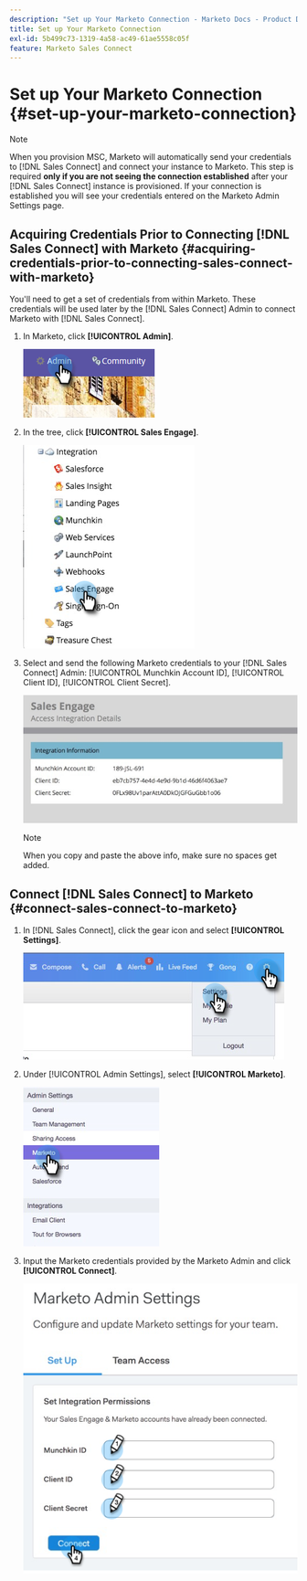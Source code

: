 ```yaml
---
description: "Set up Your Marketo Connection - Marketo Docs - Product Documentation"
title: Set up Your Marketo Connection
exl-id: 5b499c73-1319-4a58-ac49-61ae5558c05f
feature: Marketo Sales Connect
---
```

# Set up Your Marketo Connection {#set-up-your-marketo-connection}

>[!NOTE]
>
>When you provision MSC, Marketo will automatically send your credentials to [!DNL Sales Connect] and connect your instance to Marketo. This step is required **only if you are not seeing the connection established** after your [!DNL Sales Connect] instance is provisioned. If your connection is established you will see your credentials entered on the Marketo Admin Settings page.

## Acquiring Credentials Prior to Connecting [!DNL Sales Connect] with Marketo {#acquiring-credentials-prior-to-connecting-sales-connect-with-marketo}

You'll need to get a set of credentials from within Marketo. These credentials will be used later by the [!DNL Sales Connect] Admin to connect Marketo with [!DNL Sales Connect].

1. In Marketo, click **[!UICONTROL Admin]**.

   ![](assets/manually-set-up-your-marketo-connection-1.png)

1. In the tree, click **[!UICONTROL Sales Engage]**.

   ![](assets/manually-set-up-your-marketo-connection-2.png)

1. Select and send the following Marketo credentials to your [!DNL Sales Connect] Admin: [!UICONTROL Munchkin Account ID], [!UICONTROL Client ID], [!UICONTROL Client Secret].

   ![](assets/manually-set-up-your-marketo-connection-3.jpg)

   >[!NOTE]
   >
   >When you copy and paste the above info, make sure no spaces get added.

## Connect [!DNL Sales Connect] to Marketo {#connect-sales-connect-to-marketo}

1. In [!DNL Sales Connect], click the gear icon and select **[!UICONTROL Settings]**.

   ![](assets/manually-set-up-your-marketo-connection-4.png)

1. Under [!UICONTROL Admin Settings], select **[!UICONTROL Marketo]**.

   ![](assets/manually-set-up-your-marketo-connection-5.png)

1. Input the Marketo credentials provided by the Marketo Admin and click **[!UICONTROL Connect]**.

   ![](assets/manually-set-up-your-marketo-connection-6.png)
